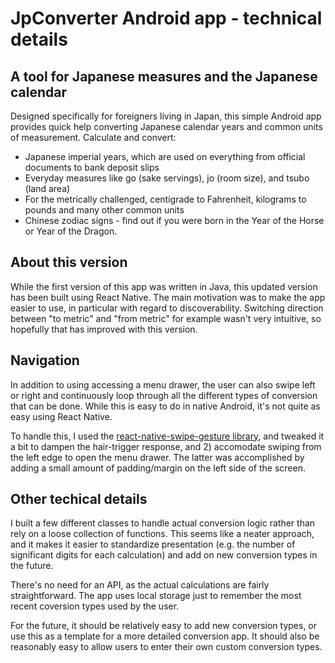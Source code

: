 # JpConverter Android app - technical details

## A tool for Japanese measures and the Japanese calendar

Designed specifically for foreigners living in Japan, this simple Android app provides quick help converting Japanese calendar years and common units of measurement. Calculate and convert:

- Japanese imperial years, which are used on everything from official documents to bank deposit slips
- Everyday measures like go (sake servings), jo (room size), and tsubo (land area)
- For the metrically challenged, centigrade to Fahrenheit, kilograms to pounds and many other common units
- Chinese zodiac signs - find out if you were born in the Year of the Horse or Year of the Dragon. 


## About this version

While the first version of this app was written in Java, this updated version has been built using React Native.  The main motivation was to make the app easier to use, in particular with regard to discoverability.  Switching direction between "to metric" and "from metric" for example wasn't very intuitive, so hopefully that has improved with this version.  

## Navigation 

In addition to using accessing a menu drawer, the user can also swipe left or right and continuously loop through all the different types of conversion that can be done.  While this is easy to do in native Android, it's not quite as easy using React Native.  

To handle this, I used the [react-native-swipe-gesture library](https://github.com/nikhil-gogineni/react-native-swipe-gesture), and tweaked it a bit to dampen the hair-trigger response, and 2) accomodate swiping from the left edge to open the menu drawer.  The latter was accomplished by adding a small amount of padding/margin on the left side of the screen.

## Other techical details

I built a few different classes to handle actual conversion logic rather than rely on a loose collection of functions.  This seems like a neater approach, and it makes it easier to standardize presentation (e.g. the number of significant digits for each calculation) and add on new conversion types in the future.

There's no need for an API, as the actual calculations are fairly straightforward.  The app uses local storage just to remember the most recent coversion types used by the user.

For the future, it should be relatively easy to add new conversion types, or use this as a template for a more detailed conversion app.  It should also be reasonably easy to allow users to enter their own custom conversion types.


